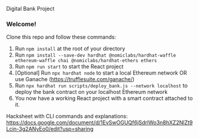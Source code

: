 Digital Bank Project 

### **Welcome!**
Clone this repo and follow these commands:

1. Run `npm install` at the root of your directory
2. Run `npm install --save-dev hardhat @nomiclabs/hardhat-waffle ethereum-waffle chai @nomiclabs/hardhat-ethers ethers`
3. Run `npm run start` to start the React project
4. [Optional] Run `npx hardhat node` to start a local Ethereum network OR use Ganache (https://trufflesuite.com/ganache/)
5. Run `npx hardhat run scripts/deploy_bank.js --network localhost` to deploy the bank contract on your localhost Ethereum network
6. You now have a working React project with a smart contract attached to it.

Hacksheet with CLI commands and explanations: https://docs.google.com/document/d/1EvSwOGUQf6jSdrlWo3n8hXZ2NlZt9Lcin-3g2ANyEo0/edit?usp=sharing
